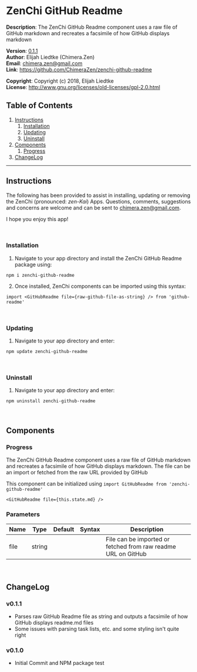 # ZenChi GitHub Readme
  
**Description**:  The ZenChi GitHub Readme component uses a raw file of GitHub markdown and recreates a facsimile of how GitHub displays markdown

**Version**:      [0.1.1](#v011)  
**Author**:       Elijah Liedtke (Chimera.Zen)  
**Email**:        [chimera.zen@gmail.com](mailto:chimera.zen@gmail.com)  
**Link**:         https://github.com/ChimeraZen/zenchi-github-readme

**Copyright**:    Copyright (c) 2018, Elijah Liedtke  
**License**:      http://www.gnu.org/licenses/old-licenses/gpl-2.0.html

## Table of Contents
1. [Instructions](#instructions)
    1. [Installation](#installation)
    2. [Updating](#updating)
    3. [Uninstall](#uninstall)
2. [Components](#components)
    1. [Progress](#progress)
3. [ChangeLog](#changelog)

---

## Instructions
The following has been provided to assist in installing, updating or removing the ZenChi (pronounced: *zen-Kai*) Apps. Questions, comments, suggestions and concerns are welcome and can be sent to [chimera.zen@gmail.com](mailto:chimera.zen@gmail.com).

I hope you enjoy this app!

&nbsp;
### Installation
1. Navigate to your app directory and install the ZenChi GitHub Readme package using:
```
npm i zenchi-github-readme
```
2. Once installed, ZenChi components can be imported using this syntax:
```
import <GitHubReadme file={raw-github-file-as-string} /> from 'github-readme'
```
&nbsp;
### Updating
1. Navigate to your app directory and enter:
```
npm update zenchi-github-readme
```
&nbsp;
### Uninstall
1. Navigate to your app directory and enter:
```
npm uninstall zenchi-github-readme
```

&nbsp;
## Components

### Progress
The ZenChi GitHub Readme component uses a raw file of GitHub markdown and recreates a facsimile of how GitHub displays markdown. The file can be an import or fetched from the raw URL provided by GitHub

This component can be initialized using `import GitHubReadme from 'zenchi-github-readme'`

```  
<GitHubReadme file={this.state.md} />
```


### Parameters

Name        |Type     |Default|Syntax                                      |Description
------------|---------|-------|--------------------------------------------|-------------------------------
file        |string   |       |                                            |File can be imported or fetched from raw readme URL on GitHub


&nbsp;
## ChangeLog
### v0.1.1
* Parses raw GitHub Readme file as string and outputs a facsimile of how GitHub displays readme.md files
* Some issues with parsing task lists, etc. and some styling isn't quite right



### v0.1.0
* Initial Commit and NPM package test

